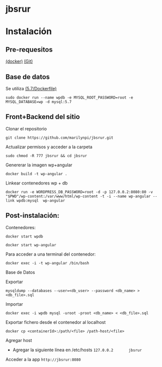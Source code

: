 # jbsrur
Instalación
===========

Pre-requesitos
--------------

[(docker)](https://www.docker.com/ " (docker)")
[(Git)](https://git-scm.com/ " (Git)")

Base de datos
-------------

Se utiliza [(5.7/Dockerfile)](https://hub.docker.com/_/mysql/ " (5.7/Dockerfile)")


`sudo docker run --name wpdb -e MYSQL_ROOT_PASSWORD=root -e MYSQL_DATABASE=wp -d mysql:5.7`


Front+Backend del sitio
-----------------------
Clonar el repositorio

`git clone https://github.com/marilynpi/jbsrur.git`

Actualizar permisos y acceder a la carpeta

`sudo chmod -R 777 jbsrur && cd jbsrur`

Genererar la imagen wp+angular

`docker build -t wp-angular .`

Linkear contenedores wp + db

`docker run -e WORDPRESS_DB_PASSWORD=root -d -p 127.0.0.2:8080:80 -v "$PWD"/wp-content:/var/www/html/wp-content -t -i --name wp-angular --link wpdb:mysql  wp-angular`

Post-instalación:
-------------------------------------

Contenedores:

`docker start wpdb`

`docker start wp-angular`

Para acceder a una terminal del contenedor:

`docker exec -i -t wp-angular /bin/bash`

Base de Datos

Exportar

`mysqldump --databases --user=<db_user> --password <db_name> > <db_file>.sql`

Importar

`docker exec -i wpdb mysql -uroot -proot <db_name> < <db_file>.sql`

Exportar fichero desde el contenedor al localhost

`docker cp <containerId>:/path/<file> /path-host/<file>`

Agregar host
- Agregar la siguiente línea en /etc/hosts
`127.0.0.2       jbsrur`

Acceder a la app
`http://jbsrur:8080`
